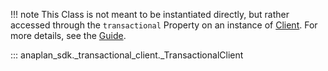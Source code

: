 !!! note
    This Class is not meant to be instantiated directly, but rather accessed through the `transactional` Property on an
    instance of [Client](client.md). For more details, see the [Guide](transactional.md).

::: anaplan_sdk._transactional_client._TransactionalClient
